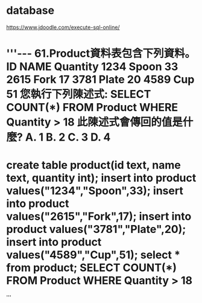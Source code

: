 # database
https://www.jdoodle.com/execute-sql-online/

'''---
61.Product資料表包含下列資料。
ID NAME Quantity
1234 Spoon 33
2615 Fork 17
3781 Plate 20
4589 Cup 51
您執行下列陳述式:
SELECT COUNT(*)
  FROM Product WHERE Quantity > 18
此陳述式會傳回的值是什麼?
A. 1
B. 2
C. 3
D. 4
==
create table product(id text, name text, quantity int);
insert into product values("1234","Spoon",33);
insert into product values("2615","Fork",17);
insert into product values("3781","Plate",20);
insert into product values("4589","Cup",51);
select * from product;
SELECT COUNT(*)
  FROM Product WHERE Quantity > 18
==
'''
